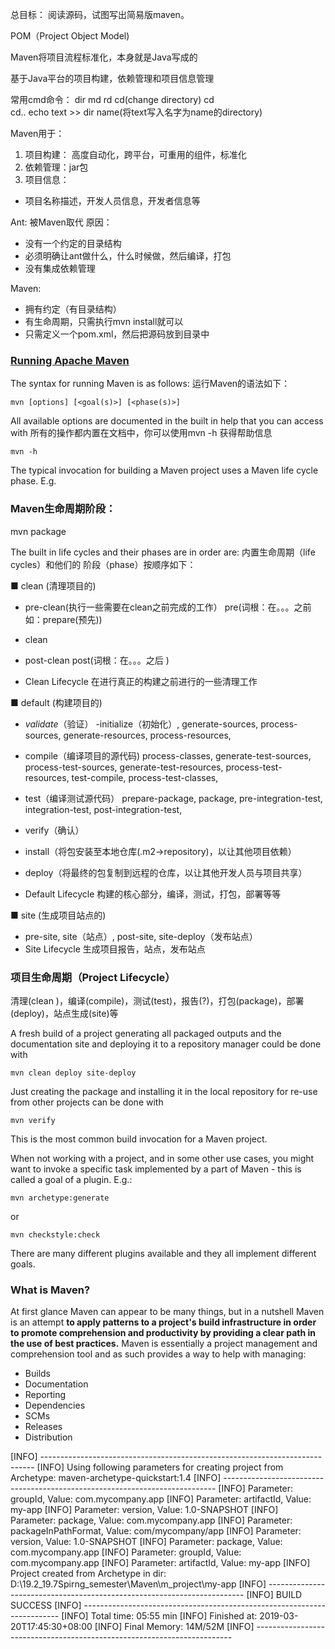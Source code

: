 总目标：
阅读源码，试图写出简易版maven。

POM（Project Object Model)

Maven将项目流程标准化，本身就是Java写成的

基于Java平台的项目构建，依赖管理和项目信息管理

常用cmd命令：
dir
md
rd
cd(change directory)
cd\
cd..
echo text  >> dir name(将text写入名字为name的directory)

Maven用于：
1. 项目构建：
高度自动化，跨平台，可重用的组件，标准化
2. 依赖管理：jar包
3. 项目信息：
- 项目名称描述，开发人员信息，开发者信息等

Ant:
被Maven取代
原因：
- 没有一个约定的目录结构
- 必须明确让ant做什么，什么时候做，然后编译，打包
- 没有集成依赖管理

Maven:
- 拥有约定（有目录结构）
- 有生命周期，只需执行mvn install就可以
- 只需定义一个pom.xml，然后把源码放到目录中

### [Running Apache Maven](http://maven.apache.org/run.html)
 
The syntax for running Maven is as follows:
运行Maven的语法如下：

```
mvn [options] [<goal(s)>] [<phase(s)>]
```
 
All available options are documented in the built in help that you can access with
所有的操作都内置在文档中，你可以使用mvn -h 获得帮助信息

```
mvn -h
```

 The typical invocation for building a Maven project uses a Maven life cycle phase. E.g.
### Maven生命周期阶段：
 
mvn package

 The built in life cycles and their phases are in order are:
内置生命周期（life cycles）和他们的 阶段（phase）按顺序如下：

■ clean   (清理项目的)
- pre-clean(执行一些需要在clean之前完成的工作） pre(词根：在。。。之前  如：prepare(预先))
- clean
- post-clean post(词根：在。。。之后 )

- Clean Lifecycle 在进行真正的构建之前进行的一些清理工作

■ default   (构建项目的)
- *validate*（验证）
-initialize（初始化）, generate-sources, process-sources, generate-resources, process-resources, 
- compile（编译项目的源代码)
process-classes, generate-test-sources, process-test-sources, generate-test-resources, process-test-resources, test-compile, process-test-classes, 
- test（编译测试源代码）
 prepare-package, package, pre-integration-test, integration-test, post-integration-test, 
- verify（确认）
- install（将包安装至本地仓库(.m2->repository)，以让其他项目依赖） 
- deploy（将最终的包复制到远程的仓库，以让其他开发人员与项目共享）
 
- Default Lifecycle 构建的核心部分，编译，测试，打包，部署等等

■ site  (生成项目站点的)
- pre-site, site（站点）, post-site, site-deploy（发布站点）
- Site Lifecycle 生成项目报告，站点，发布站点

### 项目生命周期（Project Lifecycle）
清理(clean )，编译(compile)，测试(test)，报告(?)，打包(package)，部署(deploy)，站点生成(site)等

A fresh build of a project generating all packaged outputs and the documentation site and deploying it to a repository manager could be done with

```
mvn clean deploy site-deploy
```

Just creating the package and installing it in the local repository for re-use from other projects can be done with

```
mvn verify
```

This is the most common build invocation for a Maven project.

When not working with a project, and in some other use cases, you might want to invoke a specific task implemented by a part of Maven - this is called a goal of a plugin. E.g.:

```
mvn archetype:generate
```
or

```
mvn checkstyle:check
```

There are many different plugins available and they all implement different goals.

### What is Maven?
At first glance Maven can appear to be many things, but in a nutshell Maven is an attempt **to apply patterns to a project's build infrastructure in order to promote comprehension and productivity by providing a clear path in the use of best practices.** Maven is essentially a project management and comprehension tool and as such provides a way to help with managing:

- Builds
- Documentation
- Reporting
- Dependencies
- SCMs
- Releases
- Distribution

[INFO] ----------------------------------------------------------------------------
[INFO] Using following parameters for creating project from Archetype: maven-archetype-quickstart:1.4
[INFO] ----------------------------------------------------------------------------
[INFO] Parameter: groupId, Value: com.mycompany.app
[INFO] Parameter: artifactId, Value: my-app
[INFO] Parameter: version, Value: 1.0-SNAPSHOT
[INFO] Parameter: package, Value: com.mycompany.app
[INFO] Parameter: packageInPathFormat, Value: com/mycompany/app
[INFO] Parameter: version, Value: 1.0-SNAPSHOT
[INFO] Parameter: package, Value: com.mycompany.app
[INFO] Parameter: groupId, Value: com.mycompany.app
[INFO] Parameter: artifactId, Value: my-app
[INFO] Project created from Archetype in dir: D:\19.2_19.7Spirng_semester\Maven\m_project\my-app
[INFO] ------------------------------------------------------------------------
[INFO] BUILD SUCCESS
[INFO] ------------------------------------------------------------------------
[INFO] Total time: 05:55 min
[INFO] Finished at: 2019-03-20T17:45:30+08:00
[INFO] Final Memory: 14M/52M
[INFO] ------------------------------------------------------------------------
